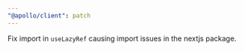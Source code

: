 ```yaml
---
"@apollo/client": patch
---
```


Fix import in `useLazyRef` causing import issues in the nextjs package.
